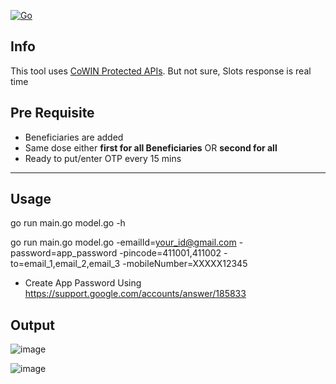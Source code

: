 [![Go](https://github.com/utkarsh-extc/tobedeleted/actions/workflows/go.yml/badge.svg?branch=main)](https://github.com/utkarsh-extc/tobedeleted/actions/workflows/go.yml)

Info
---
This tool uses [CoWIN Protected APIs](https://apisetu.gov.in/public/marketplace/api/cowin/cowin-protected-v2). But not sure, Slots response is real time

Pre Requisite
---
* Beneficiaries are added
* Same dose either __first for all Beneficiaries__ OR __second for all__
* Ready to put/enter OTP every 15 mins

--------------------------------------------------------------------------------------------------------

Usage
---
go run main.go model.go -h

go run main.go model.go -emailId=your_id@gmail.com -password=app_password -pincode=411001,411002 -to=email_1,email_2,email_3 -mobileNumber=XXXXX12345

* Create App Password Using https://support.google.com/accounts/answer/185833

Output
---

![image](ScreenshotEmail.png)


![image](ScreenshotCMD.png)

